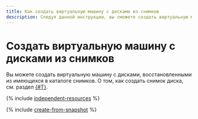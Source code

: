 ```yaml
---
title: Как создать виртуальную машину с дисками из снимков
description: Следуя данной инструкции, вы сможете создать виртуальную машину с дисками, восстановленными из имеющихся в каталоге снимков.
---
```


# Создать виртуальную машину с дисками из снимков


Вы можете создать виртуальную машину с дисками, восстановленными из имеющихся в каталоге снимков. О том, как создать снимок диска, см. раздел [{#T}](../disk-control/create-snapshot.md).

{% include [independent-resources](../../../_includes/compute/independent-resources.md) %}

{% include [create-from-snapshot](../../../_includes/compute/create-from-snapshot.md) %}